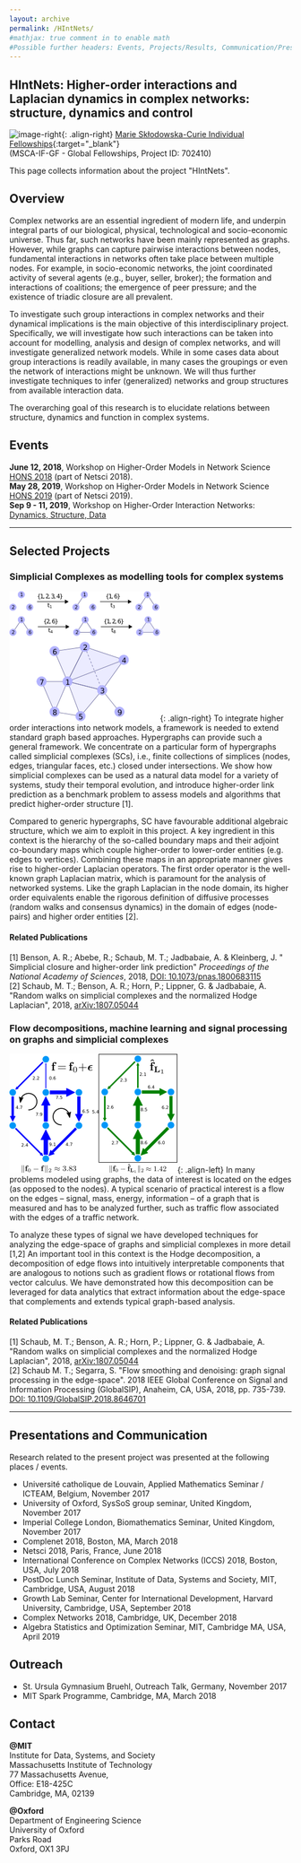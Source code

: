 ```yaml
---
layout: archive
permalink: /HIntNets/
#mathjax: true comment in to enable math
#Possible further headers: Events, Projects/Results, Communication/Presentation, News
---
```


## HIntNets: Higher-order interactions and Laplacian dynamics in complex networks: structure, dynamics and control
![image-right](/images/EuropeFlag.png){: .align-right}
[Marie Skłodowska-Curie Individual Fellowships](http://cordis.europa.eu/project/rcn/207743_en.html){:target="_blank"}  
(MSCA-IF-GF - Global Fellowships, Project ID: 702410)   

This page collects information about the project "HIntNets".  

## Overview
Complex networks are an essential ingredient of modern life, and underpin integral parts of our biological, physical, technological and socio-economic universe. 
Thus far, such networks have been mainly represented as graphs. 
However, while graphs can capture pairwise interactions between nodes, fundamental interactions in networks often take place between multiple nodes. 
For example, in socio-economic networks, the joint coordinated activity of several agents (e.g., buyer, seller, broker); the formation and interactions of coalitions; the emergence of peer pressure; and the existence of triadic closure are all prevalent.

To investigate such group interactions in complex networks and their dynamical implications is the main objective of this interdisciplinary project.
Specifically, we will investigate how such interactions can be taken into account for modelling, analysis and design of complex networks, and will investigate generalized network models.
While in some cases data about group interactions is readily available, in many cases the groupings or even the network of interactions might be unknown.
We will thus further investigate techniques to infer (generalized) networks and group structures from available interaction data.

The overarching goal of this research is to elucidate relations between structure, dynamics and function in complex systems.

## Events
**June 12, 2018**, Workshop on Higher-Order Models in Network Science [HONS 2018](https://uzhdag.github.io/hons_web/2018/index.html) (part of Netsci 2018).  
**May 28, 2019**, Workshop on Higher-Order Models in Network Science [HONS 2019](https://uzhdag.github.io/hons_web) (part of Netsci 2019).  
**Sep 9 - 11, 2019**, Workshop on Higher-Order Interaction Networks: [Dynamics, Structure, Data](https://www.maths.ox.ac.uk/groups/networks/events/higher-order-interaction-workshop)

--------------
## Selected Projects

### Simplicial Complexes as modelling tools for complex systems

![image-right](/images/SCexample.png){: .align-right}
To integrate higher order interactions into network models, a framework is needed to extend standard graph based approaches.
Hypergraphs can provide such a general framework. 
We concentrate on a particular form of hypergraphs called simplicial complexes (SCs), i.e., finite collections of simplices (nodes, edges, triangular faces, etc.) closed under intersections.
We show how simplicial complexes can be used as a natural data model for a variety of systems, study their temporal evolution, and introduce higher-order link prediction as a benchmark problem to assess models and algorithms that predict higher-order structure [1].  

Compared to generic hypergraphs, SC have favourable additional algebraic structure, which we aim to exploit in this project.
A key ingredient in this context is the hierarchy of the so-called boundary maps and their adjoint co-boundary maps which couple higher-order to lower-order entities (e.g. edges to vertices). Combining these maps in an appropriate manner gives rise to higher-order Laplacian operators. 
The first order operator is the well-known graph Laplacian matrix, which is paramount for the analysis of networked systems. 
Like the graph Laplacian in the node domain, its higher order equivalents enable the rigorous definition of diffusive processes (random walks and consensus dynamics) in the domain of edges (node-pairs) and higher order entities [2].

#### Related Publications
\[1] Benson, A. R.; Abebe, R.; Schaub, M. T.; Jadbabaie, A. & Kleinberg, J.
" Simplicial closure and higher-order link prediction" 
*Proceedings of the National Academy of Sciences*, 2018, [DOI: 10.1073/pnas.1800683115](https://doi.org/10.1073/pnas.1800683115)   
\[2] Schaub, M. T.; Benson, A. R.; Horn, P.; Lippner, G. & Jadbabaie, A. "Random walks on simplicial complexes and the normalized Hodge Laplacian", 2018,
[arXiv:1807.05044](https://arxiv.org/abs/1807.05044)     

### Flow decompositions, machine learning and signal processing on graphs and simplicial complexes

![image-right](/images/ToyExampleFlowFiltering.png){: .align-left}
In many problems modeled using graphs, the data of interest is located on the edges (as opposed to the nodes). A typical scenario of practical interest is a flow on the edges – signal, mass, energy, information – of a graph that is measured and has to be analyzed further, such as traffic flow associated with the edges of a traffic network.

To analyze these types of signal we have developed techniques for analyzing the edge-space of graphs and simplicial complexes in more detail [1,2]
An important tool in this context is the Hodge decomposition, a decomposition of edge flows into intuitively interpretable components that are analogous to notions such as gradient flows or rotational flows from vector calculus. 
We have demonstrated how this decomposition can be leveraged for data analytics that extract information about the edge-space that complements and extends typical graph-based analysis.

#### Related Publications
\[1] Schaub, M. T.; Benson, A. R.; Horn, P.; Lippner, G. & Jadbabaie, A. "Random walks on simplicial complexes and the normalized Hodge Laplacian", 2018,
[arXiv:1807.05044](https://arxiv.org/abs/1807.05044)     
\[2] Schaub M. T.; Segarra, S. "Flow smoothing and denoising: graph signal processing in the edge-space". 2018 IEEE Global Conference on Signal and Information Processing (GlobalSIP), Anaheim, CA, USA, 2018, pp. 735-739. [DOI: 10.1109/GlobalSIP.2018.8646701](https://doi.org/10.1109/GlobalSIP.2018.8646701)



---------------
## Presentations and Communication 
Research related to the present project was presented at the following places / events.

* Université catholique de Louvain, Applied Mathematics Seminar / ICTEAM, Belgium, November 2017
* University of Oxford, SysSoS group seminar, United Kingdom, November 2017
* Imperial College London, Biomathematics Seminar, United Kingdom, November 2017
* Complenet 2018, Boston, MA, March 2018
* Netsci 2018, Paris, France, June 2018
* International Conference on Complex Networks (ICCS) 2018, Boston, USA, July 2018
* PostDoc Lunch Seminar, Institute of Data, Systems and Society, MIT, Cambridge, USA, August 2018
* Growth Lab Seminar, Center for International Development, Harvard University, Cambridge, USA, September 2018
* Complex Networks 2018, Cambridge, UK, December 2018
* Algebra Statistics and Optimization Seminar, MIT, Cambridge MA, USA, April 2019

## Outreach
* St. Ursula Gymnasium Bruehl, Outreach Talk, Germany, November 2017
* MIT Spark Programme, Cambridge, MA, March 2018

## Contact
**@MIT**   
Institute for Data, Systems, and Society  
Massachusetts Institute of Technology  
77 Massachusetts Avenue,  
Office: E18-425C  
Cambridge, MA, 02139 

**@Oxford**   
Department of Engineering Science   
University of Oxford   
Parks Road   
Oxford, OX1 3PJ 

